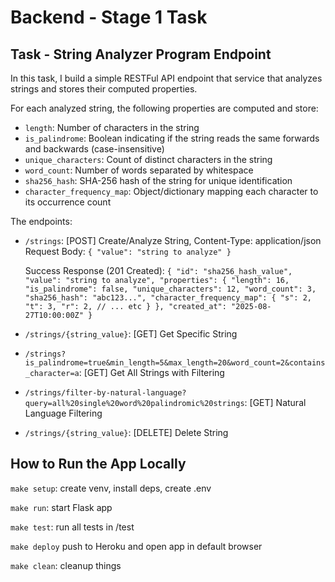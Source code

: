 # Backend - Stage 1 Task

## Task - String Analyzer Program Endpoint

In this task, I build a simple RESTFul API endpoint that
service that analyzes strings and stores their computed 
properties.

For each analyzed string, the following properties are computed and store:
- `length`: Number of characters in the string
- `is_palindrome`: Boolean indicating if the string reads the same forwards and backwards (case-insensitive)
- `unique_characters`: Count of distinct characters in the string
- `word_count`: Number of words separated by whitespace
- `sha256_hash`: SHA-256 hash of the string for unique identification
- `character_frequency_map`: Object/dictionary mapping each character to its occurrence count

The endpoints:
- `/strings`: \[POST\] Create/Analyze String, Content-Type: application/json
  Request Body:
  `
      {
      "value": "string to analyze"
      }
  `

  Success Response (201 Created):
`
  {
    "id": "sha256_hash_value",
  "value": "string to analyze",
  "properties": {
  "length": 16,
  "is_palindrome": false,
  "unique_characters": 12,
  "word_count": 3,
  "sha256_hash": "abc123...",
  "character_frequency_map": {
  "s": 2,
  "t": 3,
  "r": 2,
  // ... etc
  }
  },
  "created_at": "2025-08-27T10:00:00Z"
  }
`


- `/strings/{string_value}`: \[GET\] Get Specific String

- `/strings?is_palindrome=true&min_length=5&max_length=20&word_count=2&contains_character=a`: \[GET\] Get All Strings 
  with Filtering

- `/strings/filter-by-natural-language?query=all%20single%20word%20palindromic%20strings`: \[GET\] Natural Language 
  Filtering

- `/strings/{string_value}`: \[DELETE\] Delete String

## How to Run the App Locally

`make setup`: create venv, install deps, create .env

`make run`: start Flask app

`make test`: run all tests in /test

`make deploy` push to Heroku and open app in default browser

`make clean`: cleanup things
